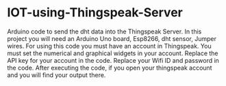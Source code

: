 # IOT-using-Thingspeak-Server
Arduino code to send the dht data into the Thingspeak Server.
In this project you will need an Arduino Uno board, Esp8266, dht sensor, Jumper wires.
For using this code you must have an account in Thingspeak.
You must set the numerical and graphical widgets in your account.
Replace the API key for your account in the code.
Replace your Wifi ID and password in the code.
After executing the code, if you open your thingspeak account and you will find your output there.
